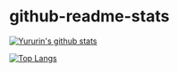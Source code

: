 # github-readme-stats

[![Yururin's github stats](https://github-readme-stats.vercel.app/api?username=yururin&show_icons=true&count_private=true&theme=merko)](https://github.com/yururin/github-readme-stats)

[![Top Langs](https://github-readme-stats.vercel.app/api/top-langs/?username=yururin&theme=merko)](https://github.com/yururin/github-readme-stats)
